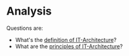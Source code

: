 # Analysis

Questions are:
* What's the [definition of IT-Architecture](./ArchitecturDefinition.md)?
* What are the [principles of IT-Architecture](./ArchitecturalPrinciples.md)?